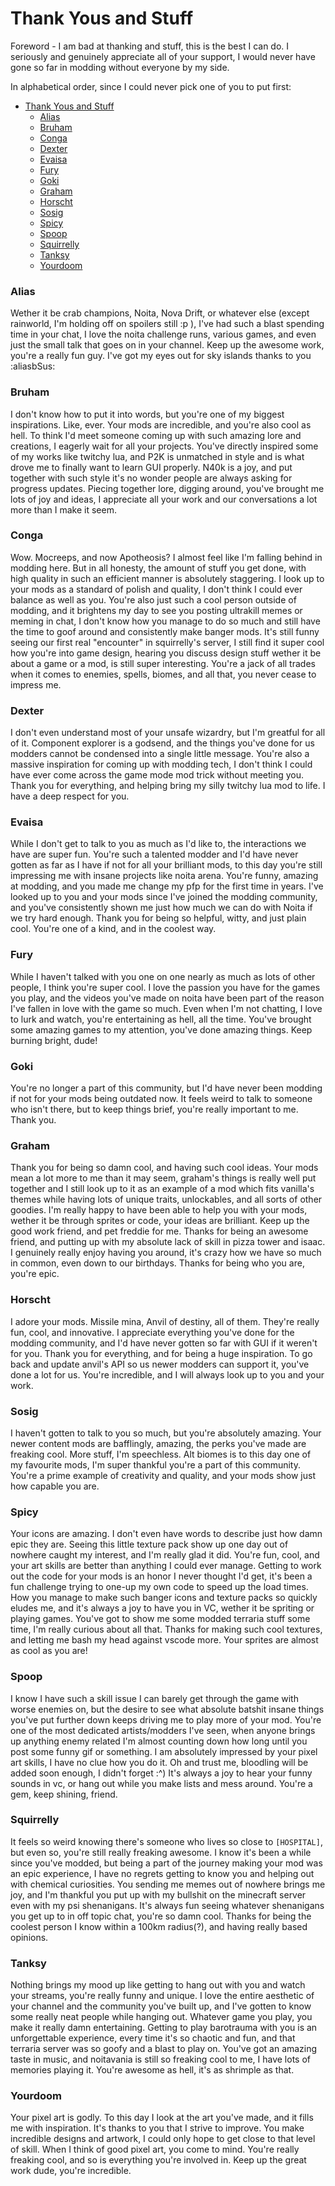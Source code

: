 # Thank Yous and Stuff
Foreword - I am bad at thanking and stuff, this is the best I can do. I seriously and genuinely appreciate all of your support, I would never have gone so far in modding without everyone by my side.

In alphabetical order, since I could never pick one of you to put first:

- [Thank Yous and Stuff](#thank-yous-and-stuff)
    - [Alias](#alias)
    - [Bruham](#bruham)
    - [Conga](#conga)
    - [Dexter](#dexter)
    - [Evaisa](#evaisa)
    - [Fury](#fury)
    - [Goki](#goki)
    - [Graham](#graham)
    - [Horscht](#horscht)
    - [Sosig](#sosig)
    - [Spicy](#spicy)
    - [Spoop](#spoop)
    - [Squirrelly](#squirrelly)
    - [Tanksy](#tanksy)
    - [Yourdoom](#yourdoom)

### Alias
Wether it be crab champions, Noita, Nova Drift, or whatever else (except rainworld, I'm holding off on spoilers still :p ), I've had such a blast spending time in your chat, I love the noita challenge runs, various games, and even just the small talk that goes on in your channel. Keep up the awesome work, you're a really fun guy. I've got my eyes out for sky islands thanks to you :aliasbSus:

### Bruham
I don't know how to put it into words, but you're one of my biggest inspirations. Like, ever. Your mods are incredible, and you're also cool as hell. To think I'd meet someone coming up with such amazing lore and creations, I eagerly wait for all your projects. You've directly inspired some of my works like twitchy lua, and P2K is unmatched in style and is what drove me to finally want to learn GUI properly. N40k is a joy, and put together with such style it's no wonder people are always asking for progress updates. Piecing together lore, digging around, you've brought me lots of joy and ideas, I appreciate all your work and our conversations a lot more than I make it seem.

### Conga
Wow. Mocreeps, and now Apotheosis? I almost feel like I'm falling behind in modding here. But in all honesty, the amount of stuff you get done, with high quality in such an efficient manner is absolutely staggering. I look up to your mods as a standard of polish and quality, I don't think I could ever balance as well as you. You're also just such a cool person outside of modding, and it brightens my day to see you posting ultrakill memes or meming in chat, I don't know how you manage to do so much and still have the time to goof around and consistently make banger mods. It's still funny seeing our first real "encounter" in squirrelly's server, I still find it super cool how you're into game design, hearing you discuss design stuff wether it be about a game or a mod, is still super interesting. You're a jack of all trades when it comes to enemies, spells, biomes, and all that, you never cease to impress me.

### Dexter
I don't even understand most of your unsafe wizardry, but I'm greatful for all of it. Component explorer is a godsend, and the things you've done for us modders cannot be condensed into a single little message. You're also a massive inspiration for coming up with modding tech, I don't think I could have ever come across the game mode mod trick without meeting you. Thank you for everything, and helping bring my silly twitchy lua mod to life. I have a deep respect for you.

### Evaisa
While I don't get to talk to you as much as I'd like to, the interactions we have are super fun. You're such a talented modder and I'd have never gotten as far as I have if not for all your brilliant mods, to this day you're still impressing me with insane projects like noita arena. You're funny, amazing at modding, and you made me change my pfp for the first time in years. I've looked up to you and your mods since I've joined the modding community, and you've consistently shown me just how much we can do with Noita if we try hard enough. Thank you for being so helpful, witty, and just plain cool. You're one of a kind, and in the coolest way.

### Fury
While I haven't talked with you one on one nearly as much as lots of other people, I think you're super cool. I love the passion you have for the games you play, and the videos you've made on noita have been part of the reason I've fallen in love with the game so much. Even when I'm not chatting, I love to lurk and watch, you're entertaining as hell, all the time. You've brought some amazing games to my attention, you've done amazing things. Keep burning bright, dude!

### Goki
You're no longer a part of this community, but I'd have never been modding if not for your mods being outdated now. It feels weird to talk to someone who isn't there, but to keep things brief, you're really important to me. Thank you.

### Graham
Thank you for being so damn cool, and having such cool ideas. Your mods mean a lot more to me than it may seem, graham's things is really well put together and I still look up to it as an example of a mod which fits vanilla's themes while having lots of unique traits, unlockables, and all sorts of other goodies. I'm really happy to have been able to help you with your mods, wether it be through sprites or code, your ideas are brilliant. Keep up the good work friend, and pet freddie for me. Thanks for being an awesome friend, and putting up with my absolute lack of skill in pizza tower and isaac. I genuinely really enjoy having you around, it's crazy how we have so much in common, even down to our birthdays. Thanks for being who you are, you're epic.

### Horscht
I adore your mods. Missile mina, Anvil of destiny, all of them. They're really fun, cool, and innovative. I appreciate everything you've done for the modding community, and I'd have never gotten so far with GUI if it weren't for you. Thank you for everything, and for being a huge inspiration. To go back and update anvil's API so us newer modders can support it, you've done a lot for us. You're incredible, and I will always look up to you and your work.

### Sosig
I haven't gotten to talk to you so much, but you're absolutely amazing. Your newer content mods are bafflingly, amazing, the perks you've made are freaking cool. More stuff, I'm speechless. Alt biomes is to this day one of my favourite mods, I'm super thankful you're a part of this community. You're a prime example of creativity and quality, and your mods show just how capable you are.

### Spicy
Your icons are amazing. I don't even have words to describe just how damn epic they are. Seeing this little texture pack show up one day out of nowhere caught my interest, and I'm really glad it did. You're fun, cool, and your art skills are better than anything I could ever manage. Getting to work out the code for your mods is an honor I never thought I'd get, it's been a fun challenge trying to one-up my own code to speed up the load times. How you manage to make such banger icons and texture packs so quickly eludes me, and it's always a joy to have you in VC, wether it be spriting or playing games. You've got to show me some modded terraria stuff some time, I'm really curious about all that. Thanks for making such cool textures, and letting me bash my head against vscode more. Your sprites are almost as cool as you are!

### Spoop
I know I have such a skill issue I can barely get through the game with worse enemies on, but the desire to see what absolute batshit insane things you've put further down keeps driving me to play more of your mod. You're one of the most dedicated artists/modders I've seen, when anyone brings up anything enemy related I'm almost counting down how long until you post some funny gif or something. I am absolutely impressed by your pixel art skills, I have no clue how you do it. Oh and trust me, bloodling will be added soon enough, I didn't forget :^) It's always a joy to hear your funny sounds in vc, or hang out while you make lists and mess around. You're a gem, keep shining, friend.

### Squirrelly
It feels so weird knowing there's someone who lives so close to `[HOSPITAL]`, but even so, you're still really freaking awesome. I know it's been a while since you've modded, but being a part of the journey making your mod was an epic experience, I have no regrets getting to know you and helping out with chemical curiosities. You sending me memes out of nowhere brings me joy, and I'm thankful you put up with my bullshit on the minecraft server even with my psi shenanigans. It's always fun seeing whatever shenanigans you get up to in off topic chat, you're so damn cool. Thanks for being the coolest person I know within a 100km radius(?), and having really based opinions. 

### Tanksy
Nothing brings my mood up like getting to hang out with you and watch your streams, you're really funny and unique. I love the entire aesthetic of your channel and the community you've built up, and I've gotten to know some really neat people while hanging out. Whatever game you play, you make it really damn entertaining. Getting to play barotrauma with you is an unforgettable experience, every time it's so chaotic and fun, and that terraria server was so goofy and a blast to play on. You've got an amazing taste in music, and noitavania is still so freaking cool to me, I have lots of memories playing it. You're awesome as hell, it's as shrimple as that.

### Yourdoom
Your pixel art is godly. To this day I look at the art you've made, and it fills me with inspiration. It's thanks to you that I strive to improve. You make incredible designs and artwork, I could only hope to get close to that level of skill. When I think of good pixel art, you come to mind. You're really freaking cool, and so is everything you're involved in. Keep up the great work dude, you're incredible.
